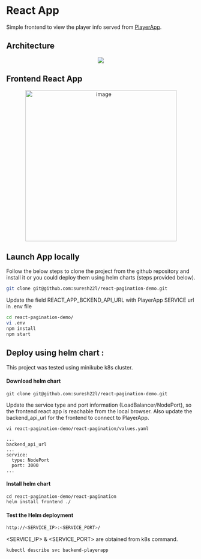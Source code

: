 # React App

Simple frontend to view the player info served from <a href="https://github.com/suresh22l/backend-playerapp/" target="_blank">PlayerApp</a>. 

## Architecture
<p align="center">
  <img src="https://github.com/suresh22l/backend-playerapp/assets/39839103/4afbb014-a93b-4c63-b3cc-2fd7f18191d5" />
</p>


## Frontend React App
<p align="center">
  <img width="403" alt="image" src="https://github.com/suresh22l/react-pagination-demo/assets/39839103/eea0f83d-8e5f-48ca-9562-e75bbb89c8df" />
</p>

## Launch App locally

Follow the below steps to clone the project from the github repository and install it or you could deploy them using helm charts (steps provided below).

```bash
git clone git@github.com:suresh22l/react-pagination-demo.git
```

Update the field REACT_APP_BCKEND_API_URL with PlayerApp SERVICE url in .env file
```bash
cd react-pagination-demo/
vi .env
npm install
npm start
```

## Deploy using helm chart :
This project was tested using minikube k8s cluster.

#### Download helm chart
```
git clone git@github.com:suresh22l/react-pagination-demo.git
```

Update the service type and port information (LoadBalancer/NodePort), so the frontend react app is reachable from the local browser.
Also update the backend_api_url for the frontend to connect to PlayerApp.
```
vi react-pagination-demo/react-pagination/values.yaml
```
```
...
backend_api_url
...
service:
  type: NodePort
  port: 3000
...
```

#### Install helm chart
```
cd react-pagination-demo/react-pagination
helm install frontend ./
```

#### Test the Helm deployment
```bash
http://<SERVICE_IP>:<SERVICE_PORT>/
```
<SERVICE_IP> & <SERVICE_PORT> are obtained from k8s command.
```
kubectl describe svc backend-playerapp
```


